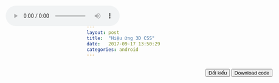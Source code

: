 ```yaml
---
layout: post
title:  "Hiệu ứng 3D CSS"
date:   2017-09-17 13:50:29
categories: android
---
```

<!DOCTYPE html PUBLIC "-//W3C//DTD HTML 4.01 Transitional//EN"
   "http://www.w3.org/TR/html4/loose.dtd">
<html lang="en">
<head>
  <meta http-equiv="Content-Type" content="text/html; charset=utf-8" />
  <!--
  <meta http-equiv="Cache-Control" content="no-cache, no-store, must-revalidate" />
  <meta http-equiv="Pragma" content="no-cache" />
  <meta http-equiv="Expires" content="0" />
  -->
  <title>Hiệu ứng CSS 3D</title>
  <link rel="stylesheet" href="/css/style.css" type="text/css" media="screen" />
  <script type="text/javascript" charset="utf-8">
    function hasClassName(inElement, inClassName)
    {
        var regExp = new RegExp('(?:^|\\s+)' + inClassName + '(?:\\s+|$)');
        return regExp.test(inElement.className);
    }

    function addClassName(inElement, inClassName)
    {
        if (!hasClassName(inElement, inClassName))
            inElement.className = [inElement.className, inClassName].join(' ');
    }

    function removeClassName(inElement, inClassName)
    {
        if (hasClassName(inElement, inClassName)) {
            var regExp = new RegExp('(?:^|\\s+)' + inClassName + '(?:\\s+|$)', 'g');
            var curClasses = inElement.className;
            inElement.className = curClasses.replace(regExp, ' ');
        }
    }

    function toggleClassName(inElement, inClassName)
    {
        if (hasClassName(inElement, inClassName))
            removeClassName(inElement, inClassName);
        else
            addClassName(inElement, inClassName);
    }

    function toggleShape()
    {
      var shape = document.getElementById('shape');
      if (hasClassName(shape, 'ring')) {
        removeClassName(shape, 'ring');
        addClassName(shape, 'cube');
      } else {
        removeClassName(shape, 'cube');
        addClassName(shape, 'ring');
      }
      
      var stage = document.getElementById('stage');
      if (hasClassName(shape, 'ring'))
        stage.style.webkitTransform = 'translateZ(-200px)';
      else
        stage.style.webkitTransform = '';
    }
    function downloadLink()
    {
      location.href = 'http://redirect.nhq.vn/demo/3d-css.zip';
    }
  </script>
</head>
<body>

  <div style="text-align: right;padding: 15px;"><button onclick="toggleShape()">Đổi kiểu</button>&nbsp;<button onclick="downloadLink()">Download code</button></div>
  
  <div id="container">
    <div id="stage">
      <div id="shape" class="cube backfaces">
        <div class="plane one"></div>
        <div class="plane two"></div>
        <div class="plane three"></div>
        <div class="plane four"></div>
        <div class="plane five"></div>
        <div class="plane six"></div>
        <div class="plane seven"></div>
        <div class="plane eight"></div>
        <div class="plane nine"></div>
        <div class="plane ten"></div>
        <div class="plane eleven"></div>
        <div class="plane twelve"></div>
      </div>
    </div>
  </div>
  <div style="position: absolute;top: 15px;left: 15px;height: 30px;width: 300px;" id="playAudio">
    <audio controls autoplay loop><source src="/music/Girls_Like_You.mp3" type="audio/mpeg"></audio>
  </div>
  <!--script>
    var isChrome = /Chrome/.test(navigator.userAgent) && /Google Inc/.test(navigator.vendor);
    if(isChrome) {
        document.getElementById('playAudio').remove();
        document.write('<iframe src="/music/Girls_Like_You.mp3" allow="autoplay loop" style="display:none"></iframe>');
    }
  </script-->
  <!--//LUONG CHUNG //-->
</body>
</html>